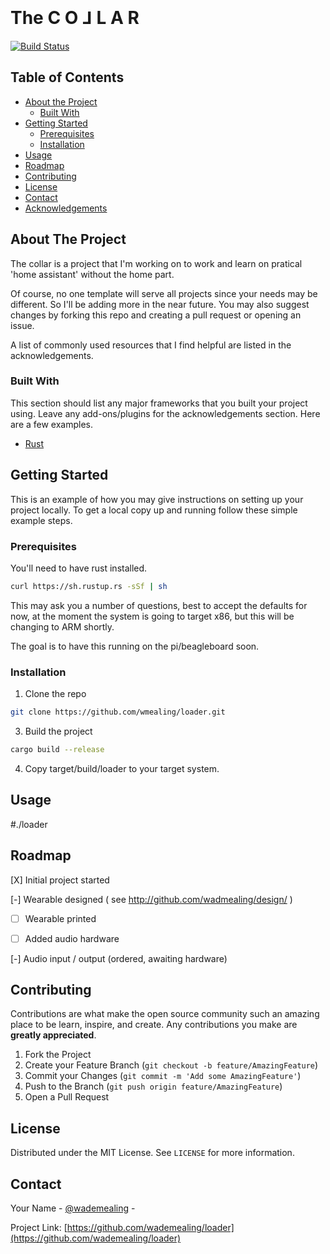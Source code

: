 
<!-- PROJECT SHIELDS -->
<!--
*** I'm using markdown "reference style" links for readability.
*** Reference links are enclosed in brackets [ ] instead of parentheses ( ).
*** See the bottom of this document for the declaration of the reference variables
*** for contributors-url, forks-url, etc. This is an optional, concise syntax you may use.
*** https://www.markdownguide.org/basic-syntax/#reference-style-links
-->

<!-- PROJECT LOGO -->
<br />

<h1> The C O ⅃ L A R </h1>

[![Build Status](https://travis-ci.org/wmealing/loader.svg?branch=master)](https://travis-ci.org/wmealing/loader)

<!-- TABLE OF CONTENTS -->
## Table of Contents

* [About the Project](#about-the-project)
  * [Built With](#built-with)
* [Getting Started](#getting-started)
  * [Prerequisites](#prerequisites)
  * [Installation](#installation)
* [Usage](#usage)
* [Roadmap](#roadmap)
* [Contributing](#contributing)
* [License](#license)
* [Contact](#contact)
* [Acknowledgements](#acknowledgements)



<!-- ABOUT THE PROJECT -->
## About The Project

The collar is a project that I'm working on to work and learn on pratical 'home
assistant' without the home part. 


Of course, no one template will serve all projects since your needs may be different. So I'll be adding more in the near future. You may also suggest changes by forking this repo and creating a pull request or opening an issue.

A list of commonly used resources that I find helpful are listed in the acknowledgements.

### Built With
This section should list any major frameworks that you built your project using. Leave any add-ons/plugins for the acknowledgements section. Here are a few examples.
* [Rust](https://www.rust-lang.org/)



<!-- GETTING STARTED -->
## Getting Started

This is an example of how you may give instructions on setting up your project locally.
To get a local copy up and running follow these simple example steps.

### Prerequisites

You'll need to have rust installed.

```sh
curl https://sh.rustup.rs -sSf | sh
```

This may ask you a number of questions, best to accept the defaults for now,
at the moment the system is going to target x86, but this will be changing
to ARM shortly.

The goal is to have this running on the pi/beagleboard soon.


### Installation

1. Clone the repo 
```sh
git clone https://github.com/wmealing/loader.git
```

3. Build the project
```sh
cargo build --release

```

4. Copy target/build/loader to your target system.


<!-- USAGE EXAMPLES -->
## Usage

#./loader


<!-- ROADMAP -->
## Roadmap

[X] Initial project started

[-] Wearable designed ( see http://github.com/wadmealing/design/ )

 - [ ] Wearable printed
 
 - [ ] Added audio hardware
  
[-] Audio input / output (ordered, awaiting hardware)



<!-- CONTRIBUTING -->
## Contributing

Contributions are what make the open source community such an amazing place to be learn, inspire, and create. Any contributions you make are **greatly appreciated**.

1. Fork the Project
2. Create your Feature Branch (`git checkout -b feature/AmazingFeature`)
3. Commit your Changes (`git commit -m 'Add some AmazingFeature'`)
4. Push to the Branch (`git push origin feature/AmazingFeature`)
5. Open a Pull Request


<!-- LICENSE -->
## License

Distributed under the MIT License. See `LICENSE` for more information.


<!-- CONTACT -->
## Contact

Your Name - [@wademealing](https://twitter.com/wademealing) -

Project Link: [https://github.com/wademealing/loader](https://github.com/wademealing/loader)



